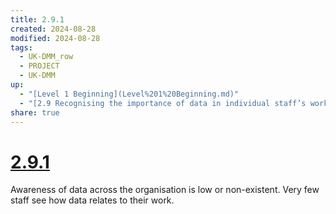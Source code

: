 ```yaml
---
title: 2.9.1
created: 2024-08-28
modified: 2024-08-28
tags:
  - UK-DMM_row
  - PROJECT
  - UK-DMM
up:
  - "[Level 1 Beginning](Level%201%20Beginning.md)"
  - "[2.9 Recognising the importance of data in individual staff’s work](2.9%20Recognising%20the%20importance%20of%20data%20in%20individual%20staff%E2%80%99s%20work.md)"
share: true
---
```

# [2.9.1](2.9.1.md)

Awareness of data across the organisation is low or non-existent. Very few staff see how data relates to their work.
